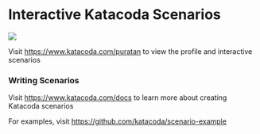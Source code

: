 # Interactive Katacoda Scenarios

[![](http://shields.katacoda.com/katacoda/puratan/count.svg)](https://www.katacoda.com/puratan "Get your profile on Katacoda.com")

Visit https://www.katacoda.com/puratan to view the profile and interactive scenarios

### Writing Scenarios
Visit https://www.katacoda.com/docs to learn more about creating Katacoda scenarios

For examples, visit https://github.com/katacoda/scenario-example
